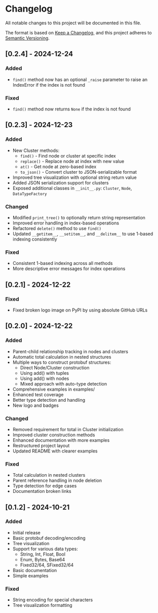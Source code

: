 # Changelog

All notable changes to this project will be documented in this file.

The format is based on [Keep a Changelog](https://keepachangelog.com/en/1.0.0/),
and this project adheres to [Semantic Versioning](https://semver.org/spec/v2.0.0.html).

## [0.2.4] - 2024-12-24

### Added
- `find()` method now has an optional `_raise` parameter to raise an IndexError if the index is not found

### Fixed
- `find()` method now returns `None` if the index is not found

## [0.2.3] - 2024-12-23

### Added
- New Cluster methods:
  - `find()` - Find node or cluster at specific index
  - `replace()` - Replace node at index with new value
  - `at()` - Get node at zero-based index
  - `to_json()` - Convert cluster to JSON-serializable format
- Improved tree visualization with optional string return value
- Added JSON serialization support for clusters
- Exposed additional classes in `__init__.py`: `Cluster`, `Node`, `DataTypeFactory`

### Changed
- Modified `print_tree()` to optionally return string representation
- Improved error handling in index-based operations
- Refactored `delete()` method to use `find()`
- Updated `__getitem__`, `__setitem__`, and `__delitem__` to use 1-based indexing consistently

### Fixed
- Consistent 1-based indexing across all methods
- More descriptive error messages for index operations

## [0.2.1] - 2024-12-22

### Fixed
- Fixed broken logo image on PyPI by using absolute GitHub URLs

## [0.2.0] - 2024-12-22

### Added
- Parent-child relationship tracking in nodes and clusters
- Automatic total calculation in nested structures
- Multiple ways to construct protobuf structures:
  - Direct Node/Cluster construction
  - Using add() with tuples
  - Using add() with nodes
  - Mixed approach with auto-type detection
- Comprehensive examples in examples/
- Enhanced test coverage
- Better type detection and handling
- New logo and badges

### Changed
- Removed requirement for total in Cluster initialization
- Improved cluster construction methods
- Enhanced documentation with more examples
- Restructured project layout
- Updated README with clearer examples

### Fixed
- Total calculation in nested clusters
- Parent reference handling in node deletion
- Type detection for edge cases
- Documentation broken links

## [0.1.2] - 2024-10-21

### Added
- Initial release
- Basic protobuf decoding/encoding
- Tree visualization
- Support for various data types:
  - String, Int, Float, Bool
  - Enum, Bytes, Base64
  - Fixed32/64, SFixed32/64
- Basic documentation
- Simple examples

### Fixed
- String encoding for special characters
- Tree visualization formatting